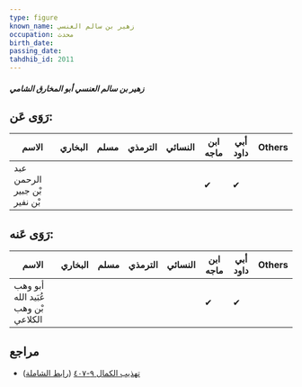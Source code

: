 ```yaml
---
type: figure
known_name: زهير بن سالم العنسي
occupation: محدث
birth_date:
passing_date:
tahdhib_id: 2011
---
```

##### زهير بن سالم العنسي أبو المخارق الشامي

## رَوَى عَن:
| الاسم                        | البخاري | مسلم | الترمذي | النسائي | ابن ماجه | أبي داود | Others |
| ---------------------------- | ------- | ---- | ------- | ------- | -------- | -------- | ------ |
| عبد الرحمن بْن جبير بْن نفير |         |      |         |         | ✔        | ✔        |        |
## رَوَى عَنه:
| الاسم                               | البخاري | مسلم | الترمذي | النسائي | ابن ماجه | أبي داود | Others |
| ----------------------------------- | ------- | ---- | ------- | ------- | -------- | -------- | ------ |
| أبو وهب عُبَيد الله بْن وهب الكلاعي |         |      |         |         | ✔        | ✔        |        |
## مراجع
- [تهذيب الكمال ٩-٤٠٧](obsidian://open?vault=Tahdhib-al-Kamal&file=Figures/٢٠١١-زهير%20بن%20سالم%20العنسي%20أبو%20المخارق%20الشامي) ([رابط الشاملة](https://shamela.ws/book/3722/4647))